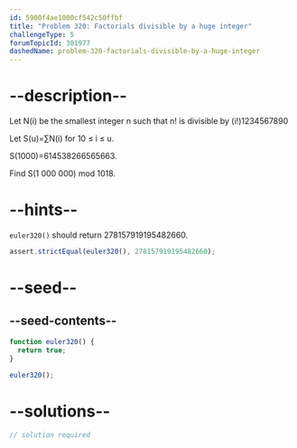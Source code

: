 ```yaml
---
id: 5900f4ae1000cf542c50ffbf
title: "Problem 320: Factorials divisible by a huge integer"
challengeType: 5
forumTopicId: 301977
dashedName: problem-320-factorials-divisible-by-a-huge-integer
---
```


# --description--

Let N(i) be the smallest integer n such that n! is divisible by (i!)1234567890

Let S(u)=∑N(i) for 10 ≤ i ≤ u.

S(1000)=614538266565663.

Find S(1 000 000) mod 1018.

# --hints--

`euler320()` should return 278157919195482660.

```js
assert.strictEqual(euler320(), 278157919195482660);
```

# --seed--

## --seed-contents--

```js
function euler320() {
  return true;
}

euler320();
```

# --solutions--

```js
// solution required
```
